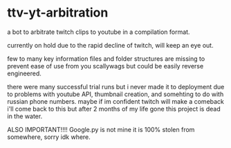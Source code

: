 # ttv-yt-arbitration
a bot to arbitrate twitch clips to youtube in a compilation format.

currently on hold due to the rapid decline of twitch, will keep an eye out.

few to many key information files and folder structures are missing to prevent ease of use from you scallywags but could be easily reverse engineered.

there were many successful trial runs but i never made it to deployment due to problems with youtube API, thumbnail creation, and somehting to do with russian phone numbers. maybe if im confident twitch will make a comeback i'll come back to this but after 2 months of my life gone this project is dead in the water.



ALSO IMPORTANT!!!!
Google.py is not mine it is 100% stolen from somewhere, sorry idk where.
